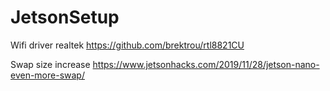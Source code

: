 # JetsonSetup


Wifi driver realtek https://github.com/brektrou/rtl8821CU

Swap size increase https://www.jetsonhacks.com/2019/11/28/jetson-nano-even-more-swap/
